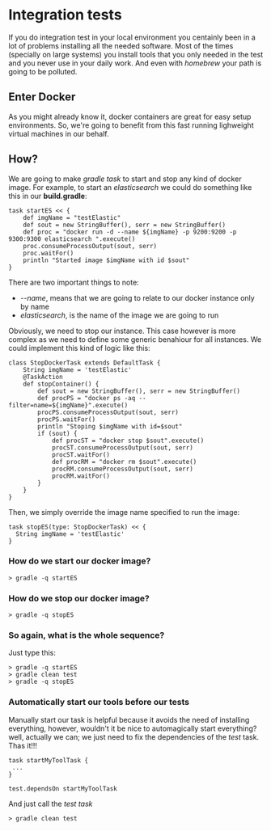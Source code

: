 # Integration tests

If you do integration test in your local environment you centainly been in a lot of problems installing all the needed software. Most of the times (specially on large systems) you install tools that you only needed in the test and you never use in your daily work. And even with _homebrew_ your path is going to be polluted.

## Enter Docker

As you might already know it, docker containers are great for easy setup environments. So, we're going to benefit from this fast running lighweight virtual machines in our behalf.

## How?

We are going to make _gradle task_ to start and stop any kind of docker image. For example, to start an _elasticsearch_ we could do something like this in our __build.gradle__:

```
task startES << {
    def imgName = "testElastic"
    def sout = new StringBuffer(), serr = new StringBuffer()
    def proc = "docker run -d --name ${imgName} -p 9200:9200 -p 9300:9300 elasticsearch ".execute()
    proc.consumeProcessOutput(sout, serr)
    proc.waitFor()
    println "Started image $imgName with id $sout"
}
```

There are two important things to note:
* _--name_, means that we are going to relate to our docker instance only by name
* _elasticsearch_, is the name of the image we are going to run

Obviously, we need to stop our instance. This case however is more complex as we need to define some generic benahiour for all instances. We could implement this kind of logic like this:

```
class StopDockerTask extends DefaultTask {
    String imgName = 'testElastic'
    @TaskAction
    def stopContainer() {
        def sout = new StringBuffer(), serr = new StringBuffer()
        def procPS = "docker ps -aq --filter=name=${imgName}".execute()
        procPS.consumeProcessOutput(sout, serr)
        procPS.waitFor()
        println "Stoping $imgName with id=$sout"
        if (sout) {
            def procST = "docker stop $sout".execute()
            procST.consumeProcessOutput(sout, serr)
            procST.waitFor()
            def procRM = "docker rm $sout".execute()
            procRM.consumeProcessOutput(sout, serr)
            procRM.waitFor()
        }
    }
}
```

Then, we simply override the image name specified to run the image:

```
task stopES(type: StopDockerTask) << {
  String imgName = 'testElastic'
}
```

### How do we start our docker image?

```
> gradle -q startES
```

### How do we stop our docker image?

```
> gradle -q stopES
```

### So again, what is the whole sequence?

Just type this:

```
> gradle -q startES
> gradle clean test
> gradle -q stopES
```

### Automatically start our tools before our tests

Manually start our task is helpful because it avoids the need of installing everything, however, wouldn't it be nice to automagically start everything? well, actually we can; we just need to fix the dependencies of the _test_ task. Thas it!!!

```
task startMyToolTask {
 ...
}

test.dependsOn startMyToolTask
```

And just call the _test task_

```
> gradle clean test
```
